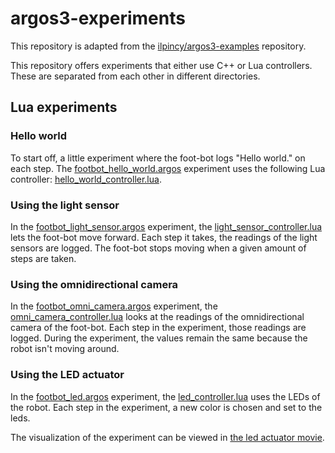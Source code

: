 # argos3-experiments

This repository is adapted from the [ilpincy/argos3-examples][1] repository. 

This repository offers experiments that either use C++ or Lua controllers. 
These are separated from each other in different directories.

## Lua experiments

### Hello world

To start off, a little experiment where the foot-bot logs "Hello world." on each step.
The [footbot_hello_world.argos][lua_fb_hello_world_exper] experiment uses the following 
Lua controller: [hello_world_controller.lua][lua_fb_hello_world_contr].

### Using the light sensor

In the [footbot_light_sensor.argos][lua_fb_light_exper] experiment, 
the [light_sensor_controller.lua][lua_fb_light_contr] lets the foot-bot move forward.
Each step it takes, the readings of the light sensors are logged.
The foot-bot stops moving when a given amount of steps are taken.

### Using the omnidirectional camera

In the [footbot_omni_camera.argos][lua_fb_omni_camera_exper] experiment, 
the [omni_camera_controller.lua][lua_fb_omni_camera_contr] looks at the readings
of the omnidirectional camera of the foot-bot.
Each step in the experiment, those readings are logged.
During the experiment, the values remain the same because the robot isn't 
moving around.

### Using the LED actuator

In the [footbot_led.argos][lua_fb_led_exper] experiment, 
the [led_controller.lua][lua_fb_led_contr] uses the LEDs of the robot.
Each step in the experiment, a new color is chosen and set to the leds.

The visualization of the experiment can be viewed in 
[the led actuator movie][yt_fb_led_exper].

[1]: https://github.com/ilpincy/argos3-examples

[lua_fb_hello_world_exper]: https://github.com/EMerckx/argos3-experiments/blob/master/lua_experiments/footbot_hello_world.argos
[lua_fb_hello_world_contr]: https://github.com/EMerckx/argos3-experiments/blob/master/lua_controllers/hello_world_controller.lua

[lua_fb_light_exper]: https://github.com/EMerckx/argos3-experiments/blob/master/lua_experiments/footbot_light_sensor.argos
[lua_fb_light_contr]: https://github.com/EMerckx/argos3-experiments/blob/master/lua_controllers/light_sensor_controller.lua

[lua_fb_omni_camera_exper]: https://github.com/EMerckx/argos3-experiments/blob/master/lua_experiments/footbot_omni_camera.argos
[lua_fb_omni_camera_contr]: https://github.com/EMerckx/argos3-experiments/blob/master/lua_controllers/omni_camera_controller.lua

[lua_fb_led_exper]: https://github.com/EMerckx/argos3-experiments/blob/master/lua_experiments/footbot_led.argos
[lua_fb_led_contr]: https://github.com/EMerckx/argos3-experiments/blob/master/lua_controllers/led_controller.lua
[yt_fb_led_exper]: https://youtu.be/XDcynzxLT_o
